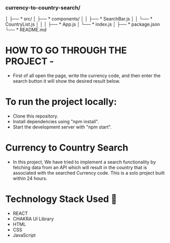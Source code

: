 ### currency-to-country-search/
│
├── * src/
│   ├── * components/
│   │   ├── * SearchBar.js
│   │   └── * CountryList.js
│   │
│   ├── * App.js
│   └── * index.js
│
├── * package.json
└── * README.md

# HOW TO GO THROUGH THE PROJECT -
* First of all open the page, write the currency code, and then enter the search button it will show the desired result below.

# To run the project locally:
* Clone this repository.
* Install dependencies using "npm install".
* Start the development server with "npm start".

# Currency to Country Search
* In this project, We have tried to implement a search functionality by fetching data from an API which will result in the country that is associated with the searched Currency code.
This is a solo project built within 24 hours.

# Technology Stack Used 🌟
* REACT
* CHAKRA UI Library
* HTML
* CSS
* JavaScript

